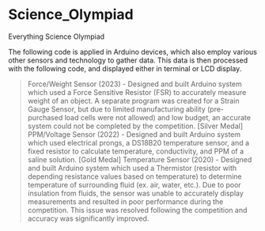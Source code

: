 # Science_Olympiad
Everything Science Olympiad 

The following code is applied in Arduino devices,
which also employ various other sensors and technology
to gather data. This data is then processed with the 
following code, and displayed either in terminal
or LCD display. 

> Force/Weight Sensor (2023) - Designed and built Arduino system which used a Force Sensitive Resistor (FSR) to accurately measure weight of an object. A separate program was created for a Strain Gauge Sensor, but due to limited manufacturing ability (pre-purchased load cells were not allowed) and low budget, an accurate system could not be completed by the competition. [Silver Medal]
> PPM/Voltage Sensor (2022) - Designed and built Arduino system which used electrical prongs, a DS18B20 temperature sensor, and a fixed resistor to calculate temperature, conductivity, and PPM of a saline solution. [Gold Medal]
> Temperature Sensor (2020) - Designed and built Arduino system which used a Thermistor (resistor with depending resistance values based on temperature) to determine temperature of surrounding fluid (ex. air, water, etc.). Due to poor insulation from fluids, the sensor was unable to accurately display measurements and resulted in poor performance during the competition. This issue was resolved following the competition and accuracy was significantly improved.
